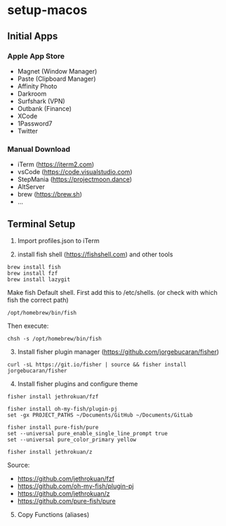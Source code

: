 # setup-macos

## Initial Apps

### Apple App Store
- Magnet (Window Manager)
- Paste (Clipboard Manager)
- Affinity Photo 
- Darkroom
- Surfshark (VPN)
- Outbank (Finance)
- XCode
- 1Password7
- Twitter

### Manual Download
- iTerm (https://iterm2.com)
- vsCode (https://code.visualstudio.com)
- StepMania (https://projectmoon.dance)
- AltServer
- brew (https://brew.sh)
- ...


## Terminal Setup

1) Import profiles.json to iTerm

2) install fish shell (https://fishshell.com) and other tools

```
brew install fish
brew install fzf
brew install lazygit
```

Make fish Default shell.
First add this to /etc/shells. (or check with which fish the correct path)

```
/opt/homebrew/bin/fish
```

Then execute:
```
chsh -s /opt/homebrew/bin/fish
```

3) Install fisher plugin manager (https://github.com/jorgebucaran/fisher)
```
curl -sL https://git.io/fisher | source && fisher install jorgebucaran/fisher
```

4) Install fisher plugins and configure theme
``` 
fisher install jethrokuan/fzf

fisher install oh-my-fish/plugin-pj
set -gx PROJECT_PATHS ~/Documents/GitHub ~/Documents/GitLab

fisher install pure-fish/pure
set --universal pure_enable_single_line_prompt true
set --universal pure_color_primary yellow

fisher install jethrokuan/z
```

Source:
- https://github.com/jethrokuan/fzf
- https://github.com/oh-my-fish/plugin-pj
- https://github.com/jethrokuan/z
- https://github.com/pure-fish/pure

5) Copy Functions (aliases)
